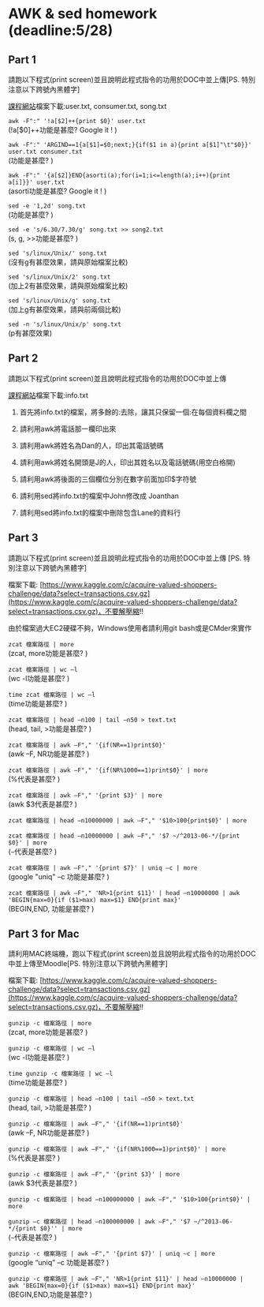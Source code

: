 # AWK & sed homework (deadline:5/28)

## Part 1

請跑以下程式(print screen)並且說明此程式指令的功用於DOC中並上傳[PS. 特別注意以下跨號內黑體字]  

[課程網站](https://sites.google.com/a/gm.scu.edu.tw/bda/home/lecture?authuser=0)檔案下載:user.txt, consumer.txt, song.txt  

`awk -F":" '!a[$2]++{print $0}' user.txt`  
(!a[$0]++功能是甚麼? Google it ! )  

`awk -F":" 'ARGIND==1{a[$1]=$0;next;}{if($1 in a){print a[$1]"\t"$0}}' user.txt consumer.txt`  
(功能是甚麼? )  

`awk -F":" '{a[$2]}END{asorti(a);for(i=1;i<=length(a);i++){print a[i]}}' user.txt`  
(asorti功能是甚麼? Google it ! )  

`sed -e '1,2d' song.txt`  
(功能是甚麼? )  

`sed -e 's/6.30/7.30/g' song.txt >> song2.txt`  
(s, g, >>功能是甚麼? )  

`sed 's/linux/Unix/' song.txt`  
(沒有g有甚麼效果，請與原始檔案比較)  

`sed 's/linux/Unix/2' song.txt`   
(加上2有甚麼效果，請與原始檔案比較)  

`sed 's/linux/Unix/g' song.txt`  
(加上g有甚麼效果，請與前兩個比較)  

`sed -n 's/linux/Unix/p' song.txt`  
(p有甚麼效果)  

## Part 2

請跑以下程式(print screen)並且說明此程式指令的功用於DOC中並上傳  

[課程網站](https://sites.google.com/a/gm.scu.edu.tw/bda/home/lecture?authuser=0)檔案下載:info.txt  

1. 首先將info.txt的檔案，將多餘的:去除，讓其只保留一個:在每個資料欄之間

2. 請利用awk將電話那一欄印出來

3. 請利用awk將姓名為Dan的人，印出其電話號碼

4. 請利用awk將姓名開頭是J的人，印出其姓名以及電話號碼(用空白格開)

5. 請利用awk將後面的三個欄位分別在數字前面加印$字符號

6. 請利用sed將info.txt的檔案中John修改成 Joanthan

7. 請利用sed將info.txt的檔案中刪除包含Lane的資料行

## Part 3

請跑以下程式(print screen)並且說明此程式指令的功用於DOC中並上傳 [PS. 特別注意以下跨號內黑體字]  

檔案下載: [https://www.kaggle.com/c/acquire-valued-shoppers-challenge/data?select=transactions.csv.gz](https://www.kaggle.com/c/acquire-valued-shoppers-challenge/data?select=transactions.csv.gz)，不要解壓縮!! 

由於檔案過大EC2硬碟不夠，Windows使用者請利用git bash或是CMder來實作

`zcat 檔案路徑 | more`  
(zcat, more功能是甚麼? )  

`zcat 檔案路徑 | wc –l`  
(wc -l功能是甚麼? )  

`time zcat 檔案路徑 | wc –l`  
(time功能是甚麼? )  

`zcat 檔案路徑 | head –n100 | tail –n50 > text.txt`  
(head, tail, >功能是甚麼? )  

`zcat 檔案路徑 | awk –F"," '{if(NR==1)print$0}'`  
(awk –F, NR功能是甚麼? )  

`zcat 檔案路徑 | awk –F"," '{if(NR%1000==1)print$0}' | more`  
(%代表是甚麼? )  

`zcat 檔案路徑 | awk –F"," '{print $3}' | more`  
(awk $3代表是甚麼? )  

`zcat 檔案路徑 | head –n10000000 | awk –F"," '$10>100{print$0}' | more`  

`zcat 檔案路徑 | head –n10000000 | awk –F"," '$7 ~/^2013-06-*/{print $0}' | more`  
(`~`代表是甚麼? )  

`zcat 檔案路徑 | awk –F"," '{print $7}' | uniq –c | more`  
(google "uniq" –c 功能是甚麼? )  

`zcat 檔案路徑 | awk –F"," 'NR>1{print $11}' | head –n10000000 | awk 'BEGIN{max=0}{if ($1>max) max=$1} END{print max}'`  
(BEGIN,END, 功能是甚麼? )  

## Part 3 for Mac
請利用MAC終端機，跑以下程式(print screen)並且說明此程式指令的功用於DOC中並上傳至Moodle[PS. 特別注意以下跨號內黑體字]  

檔案下載: [https://www.kaggle.com/c/acquire-valued-shoppers-challenge/data?select=transactions.csv.gz](https://www.kaggle.com/c/acquire-valued-shoppers-challenge/data?select=transactions.csv.gz)，不要解壓縮!!    


`gunzip -c 檔案路徑 | more`  
(zcat, more功能是甚麼? )  

`gunzip -c 檔案路徑 | wc –l`  
(wc -l功能是甚麼? )  

`time gunzip -c 檔案路徑 | wc –l`  
(time功能是甚麼? )  

`gunzip -c 檔案路徑 | head –n100 | tail –n50 > text.txt`  
(head, tail, >功能是甚麼? )  

`gunzip -c 檔案路徑 | awk –F"," '{if(NR==1)print$0}'`  
(awk –F, NR功能是甚麼? )  

`gunzip -c 檔案路徑 | awk –F"," '{if(NR%1000==1)print$0}' | more`  
(%代表是甚麼? )  

`gunzip -c 檔案路徑 | awk –F"," '{print $3}' | more`  
(awk $3代表是甚麼? )  

`gunzip -c 檔案路徑 | head –n100000000 | awk –F"," '$10>100{print$0}' | more`

`gunzip –c 檔案路徑 | head –n100000000 | awk –F"," '$7 ~/^2013-06-*/{print $0}'' | more`  
(`~`代表是甚麼? )  

`gunzip -c 檔案路徑 | awk –F"," '{print $7}' | uniq –c | more`  
(google “uniq” –c 功能是甚麼? )  

`gunzip -c 檔案路徑 | awk –F"," 'NR>1{print $11}' | head –n10000000 | awk 'BEGIN{max=0}{if ($1>max) max=$1} END{print max}'`  
(BEGIN,END,功能是甚麼? )  
